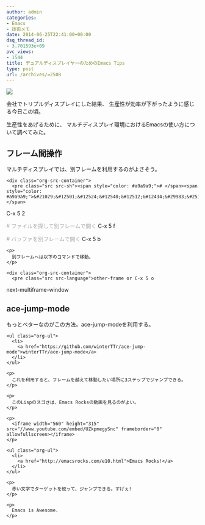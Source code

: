 ```yaml
---
author: admin
categories:
- Emacs
- 技術メモ
date: 2014-06-25T22:41:00+00:00
dsq_thread_id:
- 3.701593e+09
pvc_views:
- 1544
title: デュアルディスプレイヤーのためのEmacs Tips
type: post
url: /archives/=2508
---
```


![][1]

会社でトリプルディスプレイにした結果、 生産性が効率が下がったように感じる今日この頃。 

生産性をあげるために、 マルチディスプレイ環境におけるEmacsの使い方について調べてみた。 

<div id="outline-container-sec-1" class="outline-2">
  <h2 id="sec-1">
    フレーム間操作
  </h2>
  
  <div class="outline-text-2" id="text-1">
    <p>
      マルチディスプレイでは、別フレームを利用するのがよさそう。
    </p>
    
    <div class="org-src-container">
      <pre class="src src-sh"><span style="color: #a9a9a9;"># </span><span style="color: #a9a9a9;">&#21029;&#12501;&#12524;&#12540;&#12512;&#12434;&#29983;&#25104;</span>
C-x 5 2 

<span style="color: #a9a9a9;"># </span><span style="color: #a9a9a9;">&#12501;&#12449;&#12452;&#12523;&#12434;&#25506;&#12375;&#12390;&#21029;&#12501;&#12524;&#12540;&#12512;&#12391;&#38283;&#12367;</span>
C-x 5 f

<span style="color: #a9a9a9;"># </span><span style="color: #a9a9a9;">&#12496;&#12483;&#12501;&#12449;&#12434;&#21029;&#12501;&#12524;&#12540;&#12512;&#12391;&#38283;&#12367;</span>
C-x 5 b
</pre>
    </div>
    
    <p>
      別フレームへは以下のコマンドで移動。
    </p>
    
    <div class="org-src-container">
      <pre class="src src-language">other-frame or C-x 5 o

next-multiframe-window
</pre>
    </div>
  </div>
</div>

<div id="outline-container-sec-2" class="outline-2">
  <h2 id="sec-2">
    ace-jump-mode
  </h2>
  
  <div class="outline-text-2" id="text-2">
    <p>
      もっとベターなのがこの方法。ace-jump-modeを利用する。
    </p>
    
    <ul class="org-ul">
      <li>
        <a href="https://github.com/winterTTr/ace-jump-mode">winterTTr/ace-jump-mode</a>
      </li>
    </ul>
    
    <p>
      これを利用すると、フレームを越えて移動したい場所に3ステップでジャンプできる。
    </p>
    
    <p>
      このLispのスゴさは、Emacs Rocksの動画を見るのがよい。
    </p>
    
    <p>
      <iframe width="560" height="315" src="//www.youtube.com/embed/UZkpmegySnc" frameborder="0" allowfullscreen></iframe>
    </p>
    
    <ul class="org-ul">
      <li>
        <a href="http://emacsrocks.com/e10.html">Emacs Rocks!</a>
      </li>
    </ul>
    
    <p>
      赤い文字でターゲットを絞って、ジャンプできる。すげぇ!
    </p>
    
    <p>
      Emacs is Awesome.
    </p>
  </div>
</div>

 [1]: http://futurismo.biz/wp-content/uploads/emacs_logo.jpg